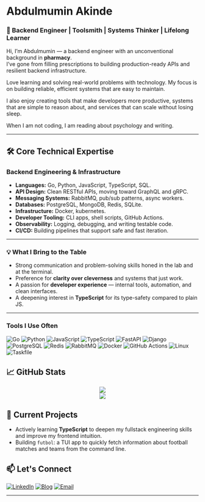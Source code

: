 # Abdulmumin Akinde

### 🧠 Backend Engineer | Toolsmith | Systems Thinker | Lifelong Learner  

Hi, I’m Abdulmumin — a backend engineer with an unconventional background in **pharmacy**.  
I’ve gone from filling prescriptions to building production-ready APIs and resilient backend infrastructure.

Love learning and solving real-world problems with technology. My focus is on building reliable, efficient systems that are easy to maintain.

I also enjoy creating tools that make developers more productive, systems that are simple to reason about, and services that can scale without losing sleep.

When I am not coding, I am reading about psychology and writing.


---

## 🛠️ Core Technical Expertise

### **Backend Engineering & Infrastructure**

- **Languages:** Go, Python, JavaScript, TypeScript, SQL.
- **API Design:** Clean RESTful APIs, moving toward GraphQL and gRPC.
- **Messaging Systems:** RabbitMQ, pub/sub patterns, async workers.
- **Databases:** PostgreSQL, MongoDB, Redis, SQLite.
- **Infrastructure:** Docker, kubernetes.
- **Developer Tooling:** CLI apps, shell scripts, GitHub Actions.
- **Observability:** Logging, debugging, and writing testable code.
- **CI/CD:** Building pipelines that support safe and fast iteration.

---

### 💡 What I Bring to the Table  

- Strong communication and problem-solving skills honed in the lab and at the terminal.
- Preference for **clarity over cleverness** and systems that just work.
- A passion for **developer experience** — internal tools, automation, and clean interfaces.
- A deepening interest in **TypeScript** for its type-safety compared to plain JS.

---

### Tools I Use Often

![Go](https://img.shields.io/badge/Go-00ADD8?style=for-the-badge&logo=go&logoColor=white)
![Python](https://img.shields.io/badge/Python-3670A0?style=for-the-badge&logo=python&logoColor=ffdd54)
![JavaScript](https://img.shields.io/badge/JavaScript-F7DF1E?style=for-the-badge&logo=javascript&logoColor=black)
![TypeScript](https://img.shields.io/badge/TypeScript-007ACC?style=for-the-badge&logo=typescript&logoColor=white)
![FastAPI](https://img.shields.io/badge/FastAPI-009485?style=for-the-badge&logo=fastapi&logoColor=white)
![Django](https://img.shields.io/badge/Django-092E20?style=for-the-badge&logo=django&logoColor=white)
![PostgreSQL](https://img.shields.io/badge/PostgreSQL-316192?style=for-the-badge&logo=postgresql&logoColor=white)
![Redis](https://img.shields.io/badge/Redis-DD0031?style=for-the-badge&logo=redis&logoColor=white)
![RabbitMQ](https://img.shields.io/badge/RabbitMQ-FF6600?style=for-the-badge&logo=rabbitmq&logoColor=white)
![Docker](https://img.shields.io/badge/Docker-2496ED?style=for-the-badge&logo=docker&logoColor=white)
![GitHub Actions](https://img.shields.io/badge/GitHub_Actions-2088FF?style=for-the-badge&logo=github-actions&logoColor=white)
![Linux](https://img.shields.io/badge/Linux-FCC624?style=for-the-badge&logo=linux&logoColor=black)
![Taskfile](https://img.shields.io/badge/Taskfile-Enabled-brightgreen?style=for-the-badge)

## 📈 GitHub Stats

<p align="center">
  <img src="https://github-readme-stats.vercel.app/api?username=abdulmuminakinde&show_icons=true&theme=chartreuse-dark&count_private=true&hide_border=true" />
  <br/>
  <img src="https://github-readme-stats.vercel.app/api/top-langs/?username=abdulmuminakinde&layout=compact&theme=chartreuse-dark&hide_border=true" />
</p>

## 🚧 Current Projects

- Actively learning **TypeScript** to deepen my fullstack engineering skills and improve my frontend intuition.
- Building `futbol`: a TUI app to quickly fetch information about football matches and teams from the command line.

## 📫 Let's Connect

[![LinkedIn](https://img.shields.io/badge/LinkedIn-0A66C2?style=for-the-badge&logo=linkedin&logoColor=white)](https://linkedin.com/in/abdulmuminakinde)
[![Blog](https://img.shields.io/badge/Blog-blog.akindev.xyz-blue?style=for-the-badge&logo=hashnode&logoColor=white)](https://blog.akindev.xyz)
[![Email](https://img.shields.io/badge/Email-akindeabdulmumin@gmail.com-D14836?style=for-the-badge&logo=gmail&logoColor=white)](mailto:akindeabdulmumin@gmail.com)

---


